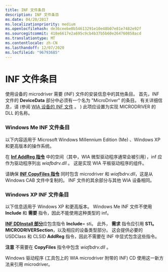 ```yaml
---
title: INF 文件条目
description: INF 文件条目
ms.date: 04/20/2017
ms.localizationpriority: medium
ms.openlocfilehash: de36ceebe0b54613291e10e48b07e81e7482e92f
ms.sourcegitcommit: 418e6617e2a695c9cb4b37b5b60e264760858acd
ms.translationtype: MT
ms.contentlocale: zh-CN
ms.lasthandoff: 12/07/2020
ms.locfileid: "96793685"
---
```

# <a name="inf-file-entries"></a>INF 文件条目





使用设备的 microdriver 需要 (INF) 文件的安装信息中的其他条目。 首先，INF 文件的 **DeviceData** 部分中必须有一个名为 "MicroDriver" 的条目。 有关详细信息，请 (参阅 [WIA 设备的 INF 文件](inf-files-for-wia-devices.md) 。 ) 此项应设置为实现 MICRODRIVER 的 DLL 的名称。

### <a name="windows-me-inf-file-entries"></a>Windows Me INF 文件条目

以下内容适用于 Microsoft Windows Millennium Edition (Me) 、Windows XP 和更高版本的操作系统。

在 [**Inf AddReg 指令**](../install/inf-addreg-directive.md) 中的空间（其中，WIA 微型驱动程序通常会被引用），inf 应作为驱动程序列出 *wiafbdrv.dll* 。 这是实现 WIA 平板驱动程序的组件。

请确保 [**INF CopyFiles 指令**](../install/inf-copyfiles-directive.md) 同时包含 microdriver 和 *wiafbdrv.dll*，这是从 Windows CAB 文件中复制的。 INF 文件的其余部分与其他 WIA 设备相同。

### <a name="windows-xp-inf-file-entries"></a>Windows XP INF 文件条目

以下信息适用于 Windows XP 和更高版本。 Windows Me INF 文件不使用 **Include** 和 **需要** 指令，因此不能使用这种类型的 inf。

[**INF DDInstall 部分**](../install/inf-ddinstall-section.md)应包含指令 **Include**= sti。 此外， **需求** 指令应引用 **STI。MICRODRIVERSection**，以及相应的设备类型部分。 这会提供必要的 USDClass 和 CLSID **AddReg** 指令，因此不需要在 INF 中显式包含这些指令。

**注意** 不需要在 **CopyFiles** 指令中包含 *wiafbdrv.dll* 。

 

Windows 驱动程序 (工具包上的 WIA microdriver 附带的 INF) CD 使用这一新方法来引用 microdriver。

 


